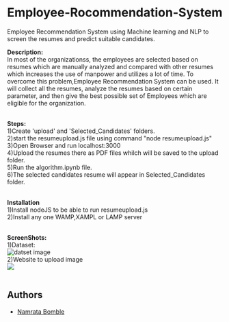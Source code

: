 # Employee-Rocommendation-System
Employee Recommendation System using Machine learning and NLP to screen the resumes and predict suitable candidates.

**Description:**</br>
In most of the organizationss, the employees are selected based on resumes which are manually analyzed and compared with other resumes which increases the use of manpower and utilizes a lot of time. To overcome this problem,Employee Recommendation System can be used. It will collect all the resumes, analyze the resumes based on certain parameter, and then give the best possible set of Employees which are eligible for the organization. </br></br>

**Steps:**</br>
1)Create 'upload' and 'Selected_Candidates' folders.</br>
2)start the resumeupload.js file using command "node resumeupload.js"</br>
3)Open Browser and run localhost:3000</br>
4)Upload the resumes there as PDF files whilch will be saved to the upload folder.</br>
5)Run the algorithm.ipynb file.</br>
6)The selected candidates resume will appear in Selected_Candidates folder.</br></br>

**Installation**</br>
1)Install nodeJS to be able to run resumeupload.js</br>
2)Install any one WAMP,XAMPL or LAMP server </br></br>

**ScreenShots:**</br>
1)Dataset:</br>
![datset image](ScreenShots/Dataset.PNG)</br>
2)Website to upload image</br>
![](ScreenShots/Resumeuploadwebsite.PNG)</br></br>

## Authors
- [Namrata Bomble](https://github.com/namratabomble)



